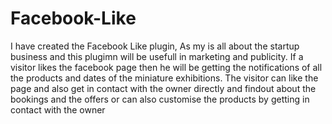 # Facebook-Like
I have created the Facebook Like plugin, As my is all about the startup business and this plugimn will be usefull in marketing and publicity. If a visitor likes the facebook page then he will be getting the notifications of all the products and dates of the miniature exhibitions. The visitor can like the page and also get in contact with the owner directly and findout about the bookings and the offers or can also customise the products by getting in contact with the owner
